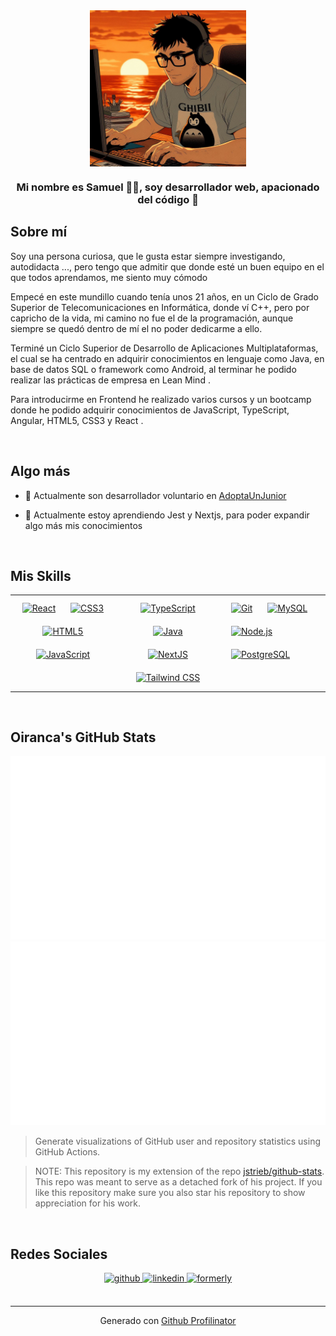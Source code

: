 
<div align="center">
<img src="https://github.com/Oiranca/Oiranca/blob/b478302d9af2e1484d3649c41a70411adfd6b501/img/avatar.jpeg" align="center" style="width: 250px; height: 250px" />
</div>  

### <div align="center">Mi nombre es Samuel 👨‍💻, soy desarrollador web, apacionado del código 🚀</div>  
  

## Sobre mí  
Soy una persona curiosa, que le gusta estar siempre investigando, autodidacta ..., pero tengo que admitir que donde esté un buen equipo en el que todos aprendamos, me siento muy cómodo

Empecé en este mundillo cuando tenía unos 21 años, en un Ciclo de Grado Superior de Telecomunicaciones en Informática, donde ví C++, pero por capricho de la vida, mi camino no fue el de la programación, aunque siempre se quedó dentro de mí el no poder dedicarme a ello.

Terminé un Ciclo Superior de Desarrollo de Aplicaciones Multiplataformas, el cual se ha centrado en adquirir conocimientos en lenguaje como Java, en base de datos SQL o framework como Android, al terminar he podido realizar las prácticas de empresa en Lean Mind .

Para introducirme en Frontend he realizado varios cursos y un bootcamp donde he podido adquirir conocimientos de JavaScript, TypeScript, Angular, HTML5, CSS3 y React .  

<br/>

 ## Algo más  
- 🔭 Actualmente son desarrollador voluntario en [AdoptaUnJunior](https://adoptaunjunior.es/)  
  

- 🌱 Actualmente estoy aprendiendo Jest y Nextjs, para poder expandir algo más mis conocimientos  
  

<br/>  


## Mis Skills   
<table>
  <tr>
    <td valign="top" width="33%">

<div align="center">  
<a href="https://reactjs.org/" target="_blank"><img style="margin: 10px" src="https://profilinator.rishav.dev/skills-assets/react-original-wordmark.svg" alt="React" height="50" /></a>  
<a href="https://www.w3schools.com/css/" target="_blank"><img style="margin: 10px" src="https://profilinator.rishav.dev/skills-assets/css3-original-wordmark.svg" alt="CSS3" height="50" /></a>  
<a href="https://en.wikipedia.org/wiki/HTML5" target="_blank"><img style="margin: 10px" src="https://profilinator.rishav.dev/skills-assets/html5-original-wordmark.svg" alt="HTML5" height="50" /></a>  
<a href="https://www.javascript.com/" target="_blank"><img style="margin: 10px" src="https://profilinator.rishav.dev/skills-assets/javascript-original.svg" alt="JavaScript" height="50" /></a>  
</div>

</td>
<td valign="top" width="33%">

<div align="center">  
<a href="https://www.typescriptlang.org/" target="_blank"><img style="margin: 10px" src="https://profilinator.rishav.dev/skills-assets/typescript-original.svg" alt="TypeScript" height="50" /></a>  
<a href="https://www.java.com/" target="_blank"><img style="margin: 10px" src="https://profilinator.rishav.dev/skills-assets/java-original-wordmark.svg" alt="Java" height="50" /></a>  
<a href="https://nextjs.org/" target="_blank"><img style="margin: 10px" src="https://profilinator.rishav.dev/skills-assets/nextjs.png" alt="NextJS" height="50" /></a>  
<a href="https://www.tailwindcss.com/" target="_blank"><img style="margin: 10px" src="https://profilinator.rishav.dev/skills-assets/tailwindcss.svg" alt="Tailwind CSS" height="50" /></a>  
</div>

</td>
<td valign="top" width="33%">
<a href="https://github.com/" target="_blank"><img style="margin: 10px" src="https://profilinator.rishav.dev/skills-assets/git-scm-icon.svg" alt="Git" height="50" /></a>  
<a href="https://www.mysql.com/" target="_blank"><img style="margin: 10px" src="https://profilinator.rishav.dev/skills-assets/mysql-original-wordmark.svg" alt="MySQL" height="50" /></a>  
<a href="https://nodejs.org/" target="_blank"><img style="margin: 10px" src="https://profilinator.rishav.dev/skills-assets/nodejs-original-wordmark.svg" alt="Node.js" height="50" /></a>  
<a href="https://www.postgresql.org/" target="_blank"><img style="margin: 10px" src="https://profilinator.rishav.dev/skills-assets/postgresql-original-wordmark.svg" alt="PostgreSQL" height="50" /></a>  
</td>
</tr>
</table>  

<br/>  


## Oiranca's GitHub Stats  

<a href="https://github.com/rahul-jha98/github-stats-transparent">

![](https://raw.githubusercontent.com/Oiranca/github-stats/main/generated/overview.svg#gh-dark-mode-only)
![](https://raw.githubusercontent.com/Oiranca/github-stats/main/generated/languages.svg#gh-dark-mode-only)


</a>

> Generate visualizations of GitHub user and repository statistics using GitHub
Actions.

> NOTE: This repository is my extension of the repo [jstrieb/github-stats](https://github.com/jstrieb/github-stats). This repo was meant to serve as a detached fork of his project. If you like this repository make sure you also star his repository to show appreciation for his work. 

<br/> 

## Redes Sociales  

<div align="center">
<a href="https://github.com/Oiranca" target="_blank">
<img src=https://img.shields.io/badge/github-%2324292e.svg?&style=for-the-badge&logo=github&logoColor=white alt=github style="margin-bottom: 5px;" />
</a>
  <a href="https://linkedin.com/in/samuel-romero-arbelo" target="_blank">
<img src=https://img.shields.io/badge/linkedin-%231E77B5.svg?&style=for-the-badge&logo=linkedin&logoColor=white alt=linkedin style="margin-bottom: 5px;" />
</a>  
<a href="https://twitter.com/Oiranca" target="_blank">
<img src=https://img.shields.io/badge/Twitter-%2324292e.svg?&style=for-the-badge&logo=x&logoColor=white alt=formerly Twitter style="margin-bottom: 5px;" />
</a>
</div>  
  
<br/>  

----
  <div align="center">Generado con <a href="https://profilinator.rishav.dev/" target="_blank">Github Profilinator</a></div>


